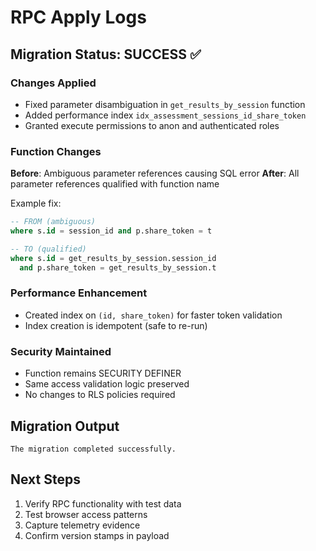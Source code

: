# RPC Apply Logs

## Migration Status: SUCCESS ✅

### Changes Applied
- Fixed parameter disambiguation in `get_results_by_session` function
- Added performance index `idx_assessment_sessions_id_share_token`
- Granted execute permissions to anon and authenticated roles

### Function Changes
**Before**: Ambiguous parameter references causing SQL error
**After**: All parameter references qualified with function name

Example fix:
```sql
-- FROM (ambiguous)
where s.id = session_id and p.share_token = t

-- TO (qualified)
where s.id = get_results_by_session.session_id 
  and p.share_token = get_results_by_session.t
```

### Performance Enhancement
- Created index on `(id, share_token)` for faster token validation
- Index creation is idempotent (safe to re-run)

### Security Maintained
- Function remains SECURITY DEFINER
- Same access validation logic preserved
- No changes to RLS policies required

## Migration Output
```
The migration completed successfully.
```

## Next Steps
1. Verify RPC functionality with test data
2. Test browser access patterns
3. Capture telemetry evidence
4. Confirm version stamps in payload